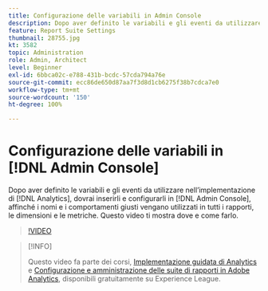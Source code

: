 ```yaml
---
title: Configurazione delle variabili in Admin Console
description: Dopo aver definito le variabili e gli eventi da utilizzare nell’implementazione di Analytics, dovrai inserirli e configurarli in Admin Console, affinché i nomi e i comportamenti giusti vengano utilizzati in tutti i rapporti, le dimensioni e le metriche. Questo video ti mostra dove e come farlo.
feature: Report Suite Settings
thumbnail: 28755.jpg
kt: 3582
topic: Administration
role: Admin, Architect
level: Beginner
exl-id: 6bbca02c-e788-431b-bcdc-57cda794a76e
source-git-commit: ecc86de650d87aa7f3d8d1cb6275f38b7cdca7e0
workflow-type: tm+mt
source-wordcount: '150'
ht-degree: 100%

---
```


# Configurazione delle variabili in [!DNL Admin Console]

Dopo aver definito le variabili e gli eventi da utilizzare nell’implementazione di [!DNL Analytics], dovrai inserirli e configurarli in [!DNL Admin Console], affinché i nomi e i comportamenti giusti vengano utilizzati in tutti i rapporti, le dimensioni e le metriche. Questo video ti mostra dove e come farlo.

>[!VIDEO](https://video.tv.adobe.com/v/28755/?quality=12&learn=on)

>[!INFO]
>
> Questo video fa parte dei corsi, [Implementazione guidata di Analytics](https://experienceleague.adobe.com/?recommended=Analytics-D-1-2019.1) e [Configurazione e amministrazione delle suite di rapporti in Adobe Analytics](https://experienceleague.adobe.com/?recommended=Analytics-A-1-2021.1.administration&amp;lang=it), disponibili gratuitamente su Experience League.
